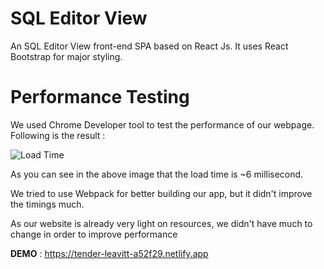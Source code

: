 # SQL Editor View

An SQL Editor View front-end SPA based on React Js. It uses React Bootstrap for major styling.

# Performance Testing

We used Chrome Developer tool to test the performance of our webpage. Following is the result :

![Load Time](https://file.io/L4kk4AfBBIEi)

As you can see in the above image that the load time is ~6 millisecond.

We tried to use Webpack for better building our app, but it didn't improve the timings much.

As our website is already very light on resources, we didn't have much to change in order to improve performance

**DEMO** : https://tender-leavitt-a52f29.netlify.app
